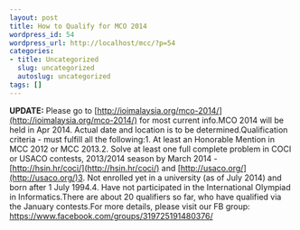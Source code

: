 ```yaml
---
layout: post
title: How to Qualify for MCO 2014
wordpress_id: 54
wordpress_url: http://localhost/mcc/?p=54
categories:
- title: Uncategorized
  slug: uncategorized
  autoslug: uncategorized
tags: []
---
```

**UPDATE:** Please go to [http://ioimalaysia.org/mco-2014/](http://ioimalaysia.org/mco-2014/) for most current info.MCO 2014 will be held in Apr 2014. Actual date and location is to be determined.Qualification criteria - must fulfill all the following:1. At least an Honorable Mention in MCC 2012 or MCC 2013.2. Solve at least one full complete problem in COCI or USACO contests, 2013/2014 season by March 2014 - [http://hsin.hr/coci/](http://hsin.hr/coci/) and [http://usaco.org/](http://usaco.org/)3. Not enrolled yet in a university (as of July 2014) and born after 1 July 1994.4. Have not participated in the International Olympiad in Informatics.There are about 20 qualifiers so far, who have qualified via the January contests.For more details, please visit our FB group: [https://www.facebook.com/<wbr />groups/319725191480376/](https://www.facebook.com/groups/319725191480376/)
